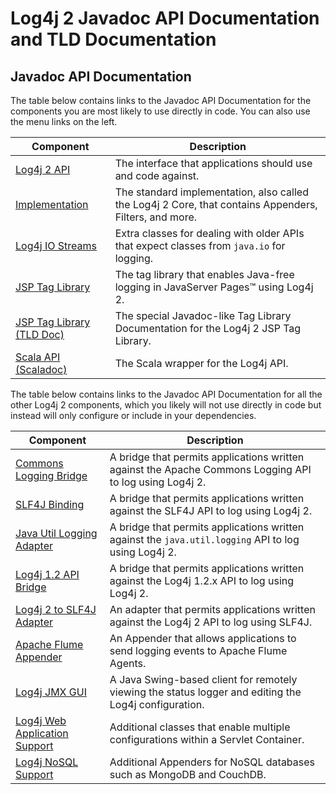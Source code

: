 <!-- vim: set syn=markdown : -->
<!--
    Licensed to the Apache Software Foundation (ASF) under one or more
    contributor license agreements.  See the NOTICE file distributed with
    this work for additional information regarding copyright ownership.
    The ASF licenses this file to You under the Apache License, Version 2.0
    (the "License"); you may not use this file except in compliance with
    the License.  You may obtain a copy of the License at

         http://www.apache.org/licenses/LICENSE-2.0

    Unless required by applicable law or agreed to in writing, software
    distributed under the License is distributed on an "AS IS" BASIS,
    WITHOUT WARRANTIES OR CONDITIONS OF ANY KIND, either express or implied.
    See the License for the specific language governing permissions and
    limitations under the License.
-->

# Log4j 2 Javadoc API Documentation and TLD Documentation

## Javadoc API Documentation

The table below contains links to the Javadoc API Documentation for the components you are most likely to use
directly in code. You can also use the menu links on the left.

Component | Description
--------- | -----------
[Log4j 2 API](log4j-api/apidocs/index.html) | The interface that applications should use and code against.
[Implementation](log4j-core/apidocs/index.html) | The standard implementation, also called the Log4j 2 Core, that contains Appenders, Filters, and more.
[Log4j IO Streams](log4j-iostreams/apidocs/index.html) | Extra classes for dealing with older APIs that expect classes from `java.io` for logging.
[JSP Tag Library](log4j-taglib/apidocs/index.html) | The tag library that enables Java-free logging in JavaServer Pages™ using Log4j 2.
[JSP Tag Library (TLD Doc)](log4j-taglib/tlddoc/index.html) | The special Javadoc-like Tag Library Documentation for the Log4j 2 JSP Tag Library.
[Scala API (Scaladoc)](log4j-api-scala_2.12/scaladocs/index.html#org.apache.logging.log4j.scala.package) | The Scala wrapper for the Log4j API.

The table below contains links to the Javadoc API Documentation for all the other Log4j 2 components, which you
likely will not use directly in code but instead will only configure or include in your dependencies.

Component | Description
--------- | -----------
[Commons Logging Bridge](log4j-jcl/apidocs/index.html) | A bridge that permits applications written against the Apache Commons Logging API to log using Log4j 2.
[SLF4J Binding](log4j-slf4j-impl/apidocs/index.html) | A bridge that permits applications written against the SLF4J API to log using Log4j 2.
[Java Util Logging Adapter](log4j-jul/apidocs/index.html) | A bridge that permits applications written against the `java.util.logging` API to log using Log4j 2.
[Log4j 1.2 API Bridge](log4j-1.2-api/apidocs/index.html) | A bridge that permits applications written against the Log4j 1.2.x API to log using Log4j 2.
[Log4j 2 to SLF4J Adapter](log4j-to-slf4j/apidocs/index.html) | An adapter that permits applications written against the Log4j 2 API to log using SLF4J.
[Apache Flume Appender](log4j-flume-ng/apidocs/index.html) | An Appender that allows applications to send logging events to Apache Flume Agents.
[Log4j JMX GUI](log4j-jmx-gui/apidocs/index.html) | A Java Swing-based client for remotely viewing the status logger and editing the Log4j configuration.
[Log4j Web Application Support](log4j-web/apidocs/index.html) | Additional classes that enable multiple configurations within a Servlet Container.
[Log4j NoSQL Support](log4j-nosql/apidocs/index.html) | Additional Appenders for NoSQL databases such as MongoDB and CouchDB.
